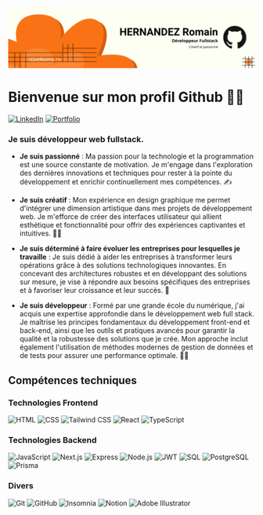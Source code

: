 ![Bannière](./Banniere.png)


# Bienvenue sur mon profil Github 🙋‍♂️

[![LinkedIn](https://img.shields.io/badge/LinkedIn-0A66C2?style=flat&logo=linkedin&logoColor=white)](https://www.linkedin.com/in/romain-hernandez-romsher/)
[![Portfolio](https://img.shields.io/badge/Portfolio-000000?style=flat&logo=web&logoColor=white)](https://romain-hernandez.com/)

### Je suis développeur web fullstack.


- **Je suis passionné** : Ma passion pour la technologie et la programmation est une source constante de motivation. Je m'engage dans l'exploration des dernières innovations et techniques pour rester à la pointe du développement et enrichir continuellement mes compétences. ✍️
  
- **Je suis créatif** : Mon expérience en design graphique me permet d'intégrer une dimension artistique dans mes projets de développement web. Je m'efforce de créer des interfaces utilisateur qui allient esthétique et fonctionnalité pour offrir des expériences captivantes et intuitives. 👨‍🎨

- **Je suis déterminé à faire évoluer les entreprises pour lesquelles je travaille** : Je suis dédié à aider les entreprises à transformer leurs opérations grâce à des solutions technologiques innovantes. En concevant des architectures robustes et en développant des solutions sur mesure, je vise à répondre aux besoins spécifiques des entreprises et à favoriser leur croissance et leur succès. 🫵

- **Je suis développeur** : Formé par une grande école du numérique, j'ai acquis une expertise approfondie dans le développement web full stack. Je maîtrise les principes fondamentaux du développement front-end et back-end, ainsi que les outils et pratiques avancés pour garantir la qualité et la robustesse des solutions que je crée. Mon approche inclut également l'utilisation de méthodes modernes de gestion de données et de tests pour assurer une performance optimale. 🧑‍💻

## Compétences techniques

### Technologies Frontend
![HTML](https://img.shields.io/badge/HTML-E34F26?style=flat&logo=html5&logoColor=FFFFFF)
![CSS](https://img.shields.io/badge/CSS-1572B6?style=flat&logo=css3&logoColor=FFFFFF)
![Tailwind CSS](https://img.shields.io/badge/Tailwind_CSS-38B2AC?style=flat&logo=tailwind-css&logoColor=FFFFFF)
![React](https://img.shields.io/badge/React-61DAFB?style=flat&logo=react&logoColor=000000)
![TypeScript](https://img.shields.io/badge/TypeScript-3178C6?style=flat&logo=typescript&logoColor=FFFFFF)

### Technologies Backend
![JavaScript](https://img.shields.io/badge/JavaScript-F7DF1E?style=flat&logo=javascript&logoColor=black)
![Next.js](https://img.shields.io/badge/Next.js-000000?style=flat&logo=nextdotjs&logoColor=FFFFFF)
![Express](https://img.shields.io/badge/Express-000000?style=flat&logo=express&logoColor=FFFFFF)
![Node.js](https://img.shields.io/badge/Node.js-339933?style=flat&logo=nodedotjs&logoColor=FFFFFF)
![JWT](https://img.shields.io/badge/JWT-000000?style=flat&logo=json-web-tokens&logoColor=FFFFFF)
![SQL](https://img.shields.io/badge/SQL-4479A1?style=flat&logo=database&logoColor=white)
![PostgreSQL](https://img.shields.io/badge/PostgreSQL-4169E1?style=flat&logo=postgresql&logoColor=FFFFFF)
![Prisma](https://img.shields.io/badge/Prisma-2D3748?style=flat&logo=prisma&logoColor=FFFFFF)

### Divers
![Git](https://img.shields.io/badge/Git-F05032?style=flat&logo=git&logoColor=FFFFFF)
![GitHub](https://img.shields.io/badge/GitHub-181717?style=flat&logo=github&logoColor=FFFFFF)
![Insomnia](https://img.shields.io/badge/Insomnia-4000BF?style=flat&logo=insomnia&logoColor=FFFFFF)
![Notion](https://img.shields.io/badge/Notion-000000?style=flat&logo=notion&logoColor=FFFFFF)
![Adobe Illustrator](https://img.shields.io/badge/Adobe_Illustrator-FF9A00?style=flat&logo=adobeillustrator&logoColor=white)



